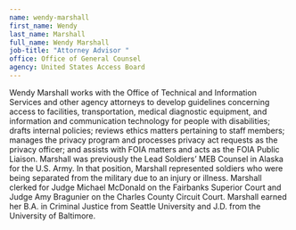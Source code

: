 ```yaml
---
name: wendy-marshall
first_name: Wendy
last_name: Marshall
full_name: Wendy Marshall
job-title: "Attorney Advisor "
office: Office of General Counsel
agency: United States Access Board
---
```

Wendy Marshall works with the Office of Technical and Information Services and other agency attorneys to develop guidelines concerning access to facilities, transportation, medical diagnostic equipment, and information and communication technology for people with disabilities; drafts internal policies; reviews ethics matters pertaining to staff members; manages the privacy program and processes privacy act requests as the privacy officer; and assists with FOIA matters and acts as the FOIA Public Liaison.  Marshall was previously the Lead Soldiers’ MEB Counsel in Alaska for the U.S. Army. In that position, Marshall represented soldiers who were being separated from the military due to an injury or illness. Marshall clerked for Judge Michael McDonald on the Fairbanks Superior Court and Judge Amy Bragunier on the Charles County Circuit Court. Marshall earned her B.A. in Criminal Justice from Seattle University and J.D. from the University of Baltimore.
